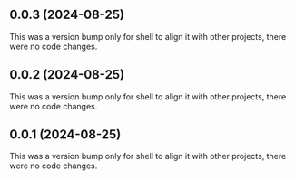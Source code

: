 ## 0.0.3 (2024-08-25)

This was a version bump only for shell to align it with other projects, there were no code changes.

## 0.0.2 (2024-08-25)

This was a version bump only for shell to align it with other projects, there were no code changes.

## 0.0.1 (2024-08-25)

This was a version bump only for shell to align it with other projects, there were no code changes.